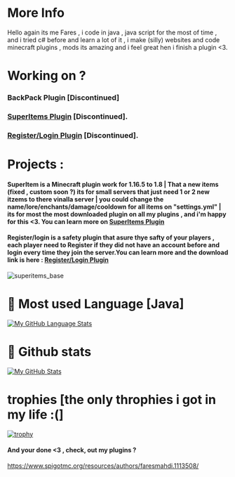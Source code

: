 # More Info
  Hello again its me Fares , i code in java , java script for the most of time , and i tried c# before and learn a lot of it , i make (silly) websites and code minecraft plugins , mods its amazing and i feel great hen i finish a plugin <3.
# Working on ?
  ### BackPack Plugin [Discontinued]
  ### [SuperItems Plugin](https://www.spigotmc.org/resources/superitems-custom-messages-gui-abilities-and-more.89911/) [Discontinued].
  ### [Register/Login Plugin](https://www.spigotmc.org/resources/register-login.91401//) [Discontinued].
# Projects :
 #### SuperItem is a Minecraft plugin work for 1.16.5 to 1.8 | That a new items (fixed , custom soon ?) its for small servers that just need 1 or 2 new itzems to there vinalla server | you could change the name/lore/enchants/damage/cooldown for all items on "settings.yml" | its for most the most downloaded plugin on all my plugins , and i'm happy for this <3. You can learn more on [SuperItems Plugin](https://www.spigotmc.org/resources/superitems-custom-messages-gui-abilities-and-more.89911/)
 #### Register/login is a safety plugin that asure thye safty of your players , each player need to Register if they did not have an account before and login every time they join the server.You can learn more and the download link is here : [Register/Login Plugin](https://www.spigotmc.org/resources/register-login.91401//)

 
  ![superitems_base](https://user-images.githubusercontent.com/80583353/114924904-beb2b880-9e2e-11eb-9cb9-34cbf996b897.png)
# 🦠 Most used Language [Java]
[![My GitHub Language Stats](https://github-readme-stats.vercel.app/api/top-langs/?username=FaresMahdi120&langs_count=5&theme=tokyonight)]()
# 🦠 Github stats
[![My GitHub Stats](https://github-readme-stats.vercel.app/api/?username=FaresMahdi120&count_private=true&theme=tokyonight&showicons=true)]()
# trophies [the only throphies i got in my life :(]
[![trophy](https://github-profile-trophy.vercel.app/?username=FaresMahdi120&theme=onedark)](https://github.com/ryo-ma/github-profile-trophy)
#### And your done <3 , check, out my plugins ? 
https://www.spigotmc.org/resources/authors/faresmahdi.1113508/
